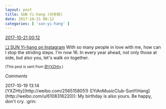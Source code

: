 ```yaml
---
layout: post
title: SUN Yi-hang (孙亦航)
date: 2017-10-21 00:12
categories: [ 'sun-yi-hang' ]
---
```


<div class="weibo-info">
  <a href="http://weibo.com/2565158051/Frj27ByCA">2017-10-21 00:12</a>
</div>

[❏ SUN Yi-hang on Instagram](https://instagram.com/p/BaeddKkjbU1/) With so many people in love with me, how can I stop the striding steps. I'm now 16. In every year ahead, not only those at side, but also you, let's walk on together.

<!-- more -->

<small>(This post is sent from [@YXZHty](http://weibo.com/2565158051).)</small>

*Comments*

<div class="weibo-info">2017-10-19 13:14</div>
[YXZHty](http://weibo.com/2565158051) ([YiAnMusicClub-SunYiHang](http://weibo.com/u/6108316220)): My birthday is also yours. Be happy, don't cry. :grin:
